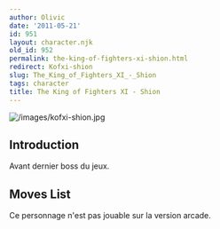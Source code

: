 ```yaml
---
author: Olivic
date: '2011-05-21'
id: 951
layout: character.njk
old_id: 952
permalink: the-king-of-fighters-xi-shion.html
redirect: Kofxi-shion
slug: The_King_of_Fighters_XI_-_Shion
tags: character
title: The King of Fighters XI - Shion
---
```


![](/images/kofxi-shion.jpg "/images/kofxi-shion.jpg")

## Introduction

Avant dernier boss du jeux.

## Moves List

Ce personnage n'est pas jouable sur la version arcade.